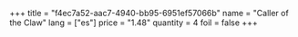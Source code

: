 +++
title = "f4ec7a52-aac7-4940-bb95-6951ef57066b"
name = "Caller of the Claw"
lang = ["es"]
price = "1.48"
quantity = 4
foil = false
+++
